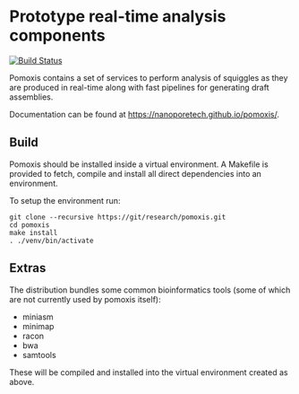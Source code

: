 Prototype real-time analysis components
=======================================

[![Build Status](https://travis-ci.org/nanoporetech/pomoxis.svg?branch=master)](https://travis-ci.org/nanoporetech/pomoxis)

Pomoxis contains a set of services to perform analysis of squiggles as they are
produced in real-time along with fast pipelines for generating draft assemblies.

Documentation can be found at https://nanoporetech.github.io/pomoxis/.
  

Build
-----

Pomoxis should be installed inside a virtual environment. A Makefile is
provided to fetch, compile and install all direct dependencies into an
environment.

To setup the environment run:

    git clone --recursive https://git/research/pomoxis.git
    cd pomoxis
    make install
    . ./venv/bin/activate


Extras
------

The distribution bundles some common bioinformatics tools (some of which are not
currently used by pomoxis itself):

* miniasm
* minimap
* racon
* bwa
* samtools

These will be compiled and installed into the virtual environment created as above.
